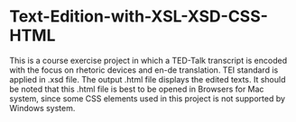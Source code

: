 # Text-Edition-with-XSL-XSD-CSS-HTML
This is a course exercise project in which a TED-Talk transcript is encoded with the focus on rhetoric devices and en-de translation. TEI standard is applied in .xsd file. The output .html file displays the edited texts. It should be noted that this .html file is best to be opened in Browsers for Mac system, since some CSS elements used in this project is not supported by Windows system.
